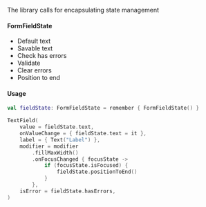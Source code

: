 The library calls for encapsulating state management

#### FormFieldState

* Default text
* Savable text
* Check has errors
* Validate
* Clear errors
* Position to end

#### Usage
```kotlin
val fieldState: FormFieldState = remember { FormFieldState() }

TextField(
    value = fieldState.text,
    onValueChange = { fieldState.text = it },
    label = { Text("Label") },
    modifier = modifier
        .fillMaxWidth()
        .onFocusChanged { focusState ->
            if (focusState.isFocused) {
                fieldState.positionToEnd()
            }
        },
    isError = fieldState.hasErrors,
)
```